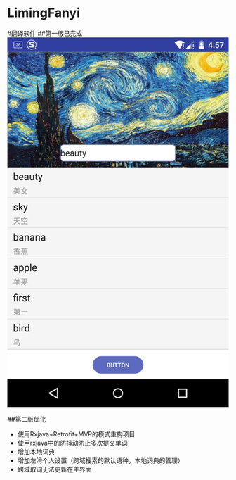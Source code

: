 # LimingFanyi
#翻译软件
##第一版已完成
![image](https://github.com/YuLiming/LimingFanyi/blob/master/demo_index.png)

##第二版优化
 - 使用Rxjava+Retrofit+MVP的模式重构项目
 - 使用rxjava中的防抖动防止多次提交单词
 - 增加本地词典
 - 增加左滑个人设置（跨域搜索的默认语种，本地词典的管理）
 - 跨域取词无法更新在主界面
